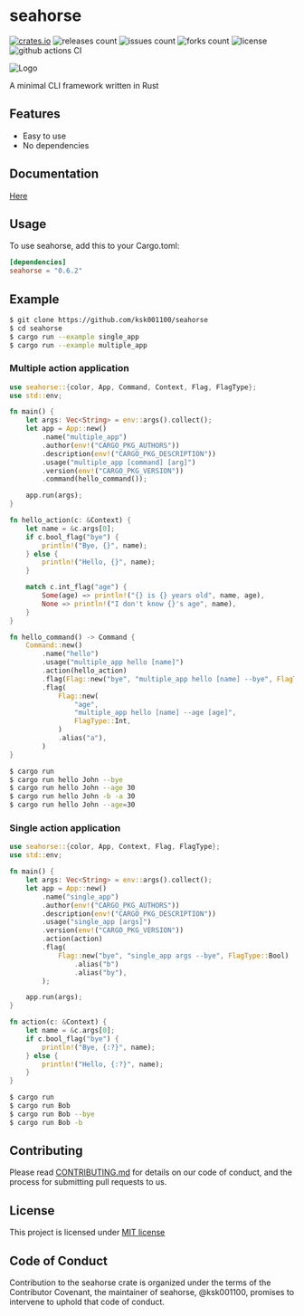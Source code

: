 # seahorse

[![crates.io](https://img.shields.io/crates/v/seahorse.svg)](https://crates.io/crates/seahorse)
![releases count](https://img.shields.io/github/release/ksk001100/seahorse.svg)
![issues count](https://img.shields.io/github/issues/ksk001100/seahorse.svg)
![forks count](https://img.shields.io/github/forks/ksk001100/seahorse.svg)
![license](https://img.shields.io/github/license/ksk001100/seahorse.svg)
![github actions CI](https://github.com/ksk001100/seahorse/workflows/CI/badge.svg?branch=master)

![Logo](https://repository-images.githubusercontent.com/226840735/d3e77500-51a0-11ea-845e-3cc87714278b)

A minimal CLI framework written in Rust

## Features
- Easy to use
- No dependencies

## Documentation
[Here](https://docs.rs/seahorse)

## Usage
To use seahorse, add this to your Cargo.toml:

```toml
[dependencies]
seahorse = "0.6.2"
```

## Example

```bash
$ git clone https://github.com/ksk001100/seahorse
$ cd seahorse
$ cargo run --example single_app
$ cargo run --example multiple_app
```

### Multiple action application

```rust
use seahorse::{color, App, Command, Context, Flag, FlagType};
use std::env;

fn main() {
    let args: Vec<String> = env::args().collect();
    let app = App::new()
        .name("multiple_app")
        .author(env!("CARGO_PKG_AUTHORS"))
        .description(env!("CARGO_PKG_DESCRIPTION"))
        .usage("multiple_app [command] [arg]")
        .version(env!("CARGO_PKG_VERSION"))
        .command(hello_command());

    app.run(args);
}

fn hello_action(c: &Context) {
    let name = &c.args[0];
    if c.bool_flag("bye") {
        println!("Bye, {}", name);
    } else {
        println!("Hello, {}", name);
    }

    match c.int_flag("age") {
        Some(age) => println!("{} is {} years old", name, age),
        None => println!("I don't know {}'s age", name),
    }
}

fn hello_command() -> Command {
    Command::new()
        .name("hello")
        .usage("multiple_app hello [name]")
        .action(hello_action)
        .flag(Flag::new("bye", "multiple_app hello [name] --bye", FlagType::Bool).alias("b"))
        .flag(
            Flag::new(
                "age",
                "multiple_app hello [name] --age [age]",
                FlagType::Int,
            )
            .alias("a"),
        )
}
```

```bash
$ cargo run
$ cargo run hello John --bye
$ cargo run hello John --age 30
$ cargo run hello John -b -a 30
$ cargo run hello John --age=30
```

### Single action application
```rust
use seahorse::{color, App, Context, Flag, FlagType};
use std::env;

fn main() {
    let args: Vec<String> = env::args().collect();
    let app = App::new()
        .name("single_app")
        .author(env!("CARGO_PKG_AUTHORS"))
        .description(env!("CARGO_PKG_DESCRIPTION"))
        .usage("single_app [args]")
        .version(env!("CARGO_PKG_VERSION"))
        .action(action)
        .flag(
            Flag::new("bye", "single_app args --bye", FlagType::Bool)
                .alias("b")
                .alias("by"),
        );

    app.run(args);
}

fn action(c: &Context) {
    let name = &c.args[0];
    if c.bool_flag("bye") {
        println!("Bye, {:?}", name);
    } else {
        println!("Hello, {:?}", name);
    }
}

```

```bash
$ cargo run
$ cargo run Bob
$ cargo run Bob --bye
$ cargo run Bob -b
```

## Contributing
Please read [CONTRIBUTING.md](.github/CONTRIBUTING.md) for details on our code of conduct, and the process for submitting pull requests to us.

## License
This project is licensed under [MIT license](LICENSE)

## Code of Conduct
Contribution to the seahorse crate is organized under the terms of the Contributor Covenant, the maintainer of seahorse, @ksk001100, promises to intervene to uphold that code of conduct.
